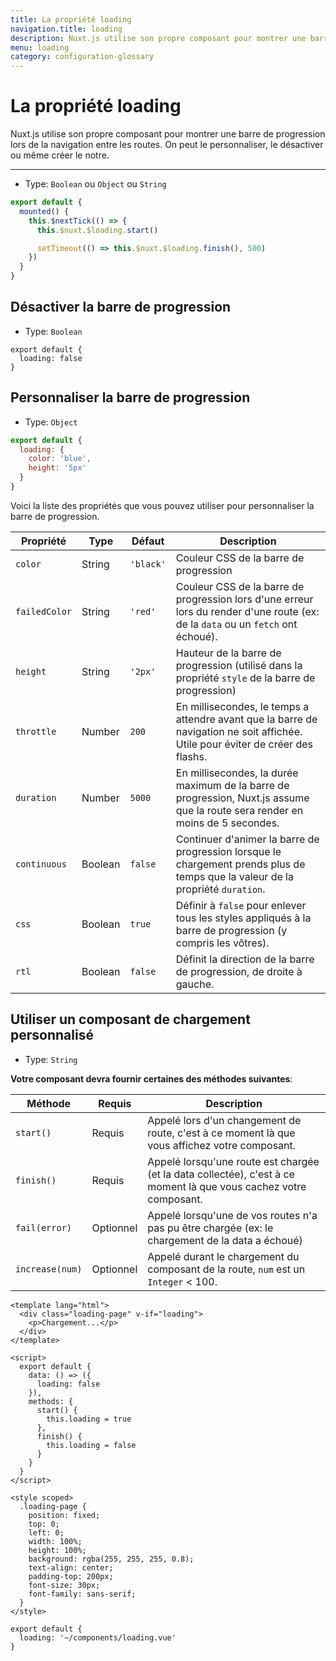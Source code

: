 ```yaml
---
title: La propriété loading
navigation.title: loading
description: Nuxt.js utilise son propre composant pour montrer une barre de progression lors de la navigation entre les routes. On peut le personnaliser, le désactiver ou même créer le notre.
menu: loading
category: configuration-glossary
---
```

# La propriété loading

Nuxt.js utilise son propre composant pour montrer une barre de progression lors de la navigation entre les routes. On peut le personnaliser, le désactiver ou même créer le notre.

---

- Type: `Boolean` ou `Object` ou `String`


```javascript
export default {
  mounted() {
    this.$nextTick(() => {
      this.$nuxt.$loading.start()

      setTimeout(() => this.$nuxt.$loading.finish(), 500)
    })
  }
}
```

## Désactiver la barre de progression

- Type: `Boolean`

```js{}[nuxt.config.js]
export default {
  loading: false
}
```

## Personnaliser la barre de progression

- Type: `Object`

```js
export default {
  loading: {
    color: 'blue',
    height: '5px'
  }
}
```

Voici la liste des propriétés que vous pouvez utiliser pour personnaliser la barre de progression.

| Propriété   | Type    | Défaut  | Description                                                                                                                     |
| ----------- | ------- | ------- | ------------------------------------------------------------------------------------------------------------------------------- |
| `color`       | String  | `'black'` | Couleur CSS de la barre de progression                                                                                          |
| `failedColor` | String  | `'red'`   | Couleur CSS de la barre de progression lors d'une erreur lors du render d'une route (ex: de la `data` ou un `fetch` ont échoué).    |
| `height`      | String  | `'2px'`   | Hauteur de la barre de progression (utilisé dans la propriété `style` de la barre de progression)                               |
| `throttle`    | Number  | `200`     | En millisecondes, le temps a attendre avant que la barre de navigation ne soit affichée. Utile pour éviter de créer des flashs. |
| `duration`    | Number  | `5000`    | En millisecondes, la durée maximum de la barre de progression, Nuxt.js assume que la route sera render en moins de 5 secondes.  |
| `continuous`  | Boolean | `false`   | Continuer d'animer la barre de progression lorsque le chargement prends plus de temps que la valeur de la propriété `duration`. |
| `css`         | Boolean | `true`    | Définir à `false` pour enlever tous les styles appliqués à la barre de progression (y compris les vôtres).                      |
| `rtl`         | Boolean | `false`   | Définit la direction de la barre de progression, de droite à gauche.                                                            |

## Utiliser un composant de chargement personnalisé

- Type: `String`

**Votre composant devra fournir certaines des méthodes suivantes**:

| Méthode       | Requis    | Description                                                                                                       |
| ------------- | --------- | ----------------------------------------------------------------------------------------------------------------- |
| `start()`       | Requis    | Appelé lors d'un changement de route, c'est à ce moment là que vous affichez votre composant.                     |
| `finish()`      | Requis    | Appelé lorsqu'une route est chargée (et la data collectée), c'est à ce moment là que vous cachez votre composant. |
| `fail(error)`   | Optionnel | Appelé lorsqu'une de vos routes n'a pas pu être chargée (ex: le chargement de la data a échoué)                   |
| `increase(num)` | Optionnel | Appelé durant le chargement du composant de la route, `num` est un `Integer` < 100.                               |

```html{}[components/loading.vue]
<template lang="html">
  <div class="loading-page" v-if="loading">
    <p>Chargement...</p>
  </div>
</template>

<script>
  export default {
    data: () => ({
      loading: false
    }),
    methods: {
      start() {
        this.loading = true
      },
      finish() {
        this.loading = false
      }
    }
  }
</script>

<style scoped>
  .loading-page {
    position: fixed;
    top: 0;
    left: 0;
    width: 100%;
    height: 100%;
    background: rgba(255, 255, 255, 0.8);
    text-align: center;
    padding-top: 200px;
    font-size: 30px;
    font-family: sans-serif;
  }
</style>
```

```js{}[nuxt.config.js]
export default {
  loading: '~/components/loading.vue'
}
```
